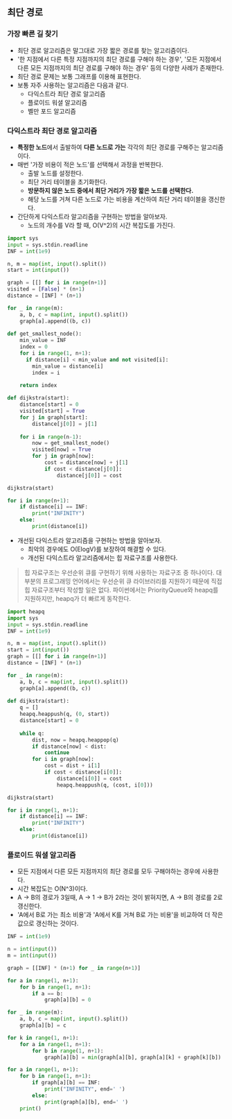 ## 최단 경로
### 가장 빠른 길 찾기
- 최단 경로 알고리즘은 말그대로 가장 짧은 경로를 찾는 알고리즘이다.
- '한 지점에서 다른 특정 지점까지의 최단 경로를 구해야 하는 경우', '모든 지점에서 다른 모든 지점까지의 최단 경로를 구해야 하는 경우' 등의 다양한 사례가 존재한다.
- 최단 경로 문제는 보통 그래프를 이용해 표현한다.
- 보통 자주 사용하는 알고리즘은 다음과 같다.
  - 다익스트라 최단 경로 알고리즘
  - 플로이드 워셜 알고리즘
  - 벨만 포드 알고리즘

### 다익스트라 최단 경로 알고리즘
- **특정한 노드**에서 출발하여 **다른 노드로 가는** 각각의 최단 경로를 구해주는 알고리즘이다.
- 매번 '가장 비용이 적은 노드'를 선택해서 과정을 반복한다.
  - 출발 노드를 설정한다.
  - 최단 거리 테이블을 초기화한다.
  - **방문하지 않은 노드 중에서 최단 거리가 가장 짧은 노드를 선택한다.**
  - 해당 노드를 거쳐 다른 노드로 가는 비용을 계산하여 최단 거리 테이블을 갱신한다.
- 간단하게 다익스트라 알고리즘을 구현하는 방법을 알아보자.
  - 노드의 개수를 V라 할 때, O(V^2)의 시간 복잡도를 가진다.
```python
import sys
input = sys.stdin.readline
INF = int(1e9)

n, m = map(int, input().split())
start = int(input())

graph = [[] for i in range(n+1)]
visited = [False] * (n+1)
distance = [INF] * (n+1)

for _ in range(m):
    a, b, c = map(int, input().split())
    graph[a].append((b, c))
  
def get_smallest_node():
    min_value = INF
    index = 0
    for i in range(1, n+1):
      if distance[i] < min_value and not visited[i]:
        min_value = distance[i]
        index = i
        
    return index

def dijkstra(start):
    distance[start] = 0
    visited[start] = True
    for j in graph[start]:
        distance[j[0]] = j[1]
        
    for i in range(n-1):
        now = get_smallest_node()
        visited[now] = True
        for j in graph[now]:
            cost = distance[now] + j[1]
            if cost < distance[j[0]]:
                distance[j[0]] = cost

dijkstra(start)

for i in range(n+1):
    if distance[i] == INF:
        print("INFINITY")
    else:
        print(distance[i])
```

- 개선된 다익스트라 알고리즘을 구현하는 방법을 알아보자.
  - 최악의 경우에도 O(ElogV)를 보장하여 해결할 수 있다.
  - 개선된 다익스트라 알고리즘에서는 힙 자료구조를 사용한다.
> 힙 자료구조는 우선순위 큐를 구현하기 위해 사용하는 자료구조 중 하나이다.
> 대부분의 프로그래밍 언어에서는 우선순위 큐 라이브러리를 지원하기 때문에 직접 힙 자료구조부터 작성할 일은 없다.
> 파이썬에서는 PriorityQueue와 heapq를 지원하지만, heapq가 더 빠르게 동작한다.

```python
import heapq
import sys
input = sys.stdin.readline
INF = int(1e9)

n, m = map(int, input().split())
start = int(input())
graph = [[] for i in range(n+1)]
distance = [INF] * (n+1)

for _ in range(m):
    a, b, c = map(int, input().split())
    graph[a].append((b, c))
    
def dijkstra(start):
    q = []
    heapq.heappush(q, (0, start))
    distance[start] = 0
    
    while q:
        dist, now = heapq.heappop(q)
        if distance[now] < dist:
            continue
        for i in graph[now]:
            cost = dist + i[1]
            if cost < distance[i[0]]:
                distance[i[0]] = cost
                heapq.heappush(q, (cost, i[0]))

dijkstra(start)

for i in range(1, n+1):
    if distance[i] == INF:
        print("INFINITY")
    else:
        print(distance[i])
```

### 플로이드 워셜 알고리즘
- 모든 지점에서 다른 모든 지점까지의 최단 경로를 모두 구해야하는 경우에 사용한다.
- 시간 복잡도는 O(N^3)이다.
- A -> B의 경로가 3일때, A -> 1 -> B가  2라는 것이 밝혀지면, A -> B의 경로를 2로 갱신한다.
- 'A에서 B로 가는 최소 비용'과 'A에서 K를 거쳐 B로 가는 비용'을 비교하여 더 작은 값으로 갱신하는 것이다.
```python
INF = int(1e9)

n = int(input())
m = int(input())

graph = [[INF] * (n+1) for _ in range(n+1)]

for a in range(1, n+1):
    for b in range(1, n+1):
        if a == b:
            graph[a][b] = 0

for _ in range(m):
    a, b, c = map(int, input().split())
    graph[a][b] = c

for k in range(1, n+1):
    for a in range(1, n+1):
        for b in range(1, n+1):
            graph[a][b] = min(graph[a][b], graph[a][k] + graph[k][b])

for a in range(1, n+1):
    for b in range(1, n+1):
        if graph[a][b] == INF:
            print("INFINITY", end=' ')
        else:
            print(graph[a][b], end=' ')
    print()
```